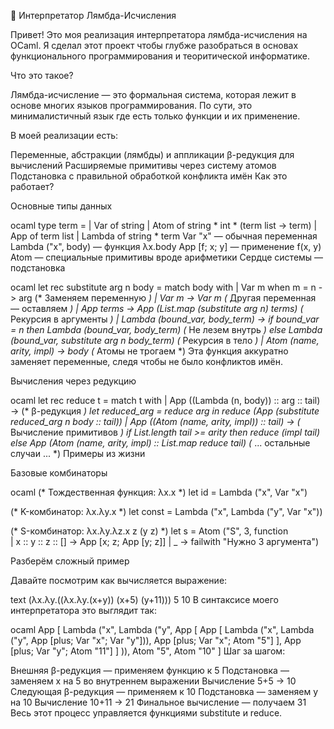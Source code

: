 🧠 Интерпретатор Лямбда-Исчисления

Привет! Это моя реализация интерпретатора лямбда-исчисления на OCaml. Я сделал этот проект чтобы глубже разобраться в основах функционального программирования и теоритической информатике.

Что это такое?

Лямбда-исчисление — это формальная система, которая лежит в основе многих языков программирования. По сути, это минималистичный язык где есть только функции и их применение.

В моей реализации есть:

Переменные, абстракции (лямбды) и аппликации
β-редукция для вычислений
Расширяемые примитивы через систему атомов
Подстановка с правильной обработкой конфликта имён
Как это работает?

Основные типы данных

ocaml
type term = 
  | Var of string
  | Atom of string * int * (term list -> term)
  | App of term list
  | Lambda of string * term
Var "x" — обычная переменная
Lambda ("x", body) — функция λx.body
App [f; x; y] — применение f(x, y)
Atom — специальные примитивы вроде арифметики
Сердце системы — подстановка

ocaml
let rec substitute arg n body =
  match body with
  | Var m when m = n -> arg                    (* Заменяем переменную *)
  | Var m -> Var m                             (* Другая переменная — оставляем *)
  | App terms -> App (List.map (substitute arg n) terms) (* Рекурсия в аргументы *)
  | Lambda (bound_var, body_term) -> 
      if bound_var = n then Lambda (bound_var, body_term) (* Не лезем внутрь *)
      else Lambda (bound_var, substitute arg n body_term) (* Рекурсия в тело *)
  | Atom (name, arity, impl) -> body           (* Атомы не трогаем *)
Эта функция аккуратно заменяет переменные, следя чтобы не было конфликтов имён.

Вычисления через редукцию

ocaml
let rec reduce t =
  match t with
  | App ((Lambda (n, body)) :: arg :: tail) -> (* β-редукция *)
      let reduced_arg = reduce arg in
      reduce (App (substitute reduced_arg n body :: tail))
  | App ((Atom (name, arity, impl)) :: tail) -> (* Вычисление примитивов *)
      if List.length tail >= arity then
        reduce (impl tail)
      else
        App (Atom (name, arity, impl) :: List.map reduce tail)
  (* ... остальные случаи ... *)
Примеры из жизни

Базовые комбинаторы

ocaml
(* Тождественная функция: λx.x *)
let id = Lambda ("x", Var "x")

(* K-комбинатор: λx.λy.x *)
let const = Lambda ("x", Lambda ("y", Var "x"))

(* S-комбинатор: λx.λy.λz.x z (y z) *)
let s = Atom ("S", 3, function  
  | x :: y :: z :: [] -> App [x; z; App [y; z]]
  | _ -> failwith "Нужно 3 аргумента")


  Разберём сложный пример

Давайте посмотрим как вычисляется выражение:

text
(λx.λy.((λx.λy.(x+y)) (x+5) (y+11))) 5 10
В синтаксисе моего интерпретатора это выглядит так:

ocaml
App [
  Lambda ("x", Lambda ("y", 
    App [
      App [
        Lambda ("x", Lambda ("y", App [plus; Var "x"; Var "y"])),
        App [plus; Var "x"; Atom "5"]
      ],
      App [plus; Var "y"; Atom "11"]
    ]
  )),
  Atom "5",
  Atom "10"
]
Шаг за шагом:

Внешняя β-редукция — применяем функцию к 5
Подстановка — заменяем x на 5 во внутреннем выражении
Вычисление 5+5 → 10
Следующая β-редукция — применяем к 10
Подстановка — заменяем y на 10
Вычисление 10+11 → 21
Финальное вычисление — получаем 31
Весь этот процесс управляется функциями substitute и reduce.

